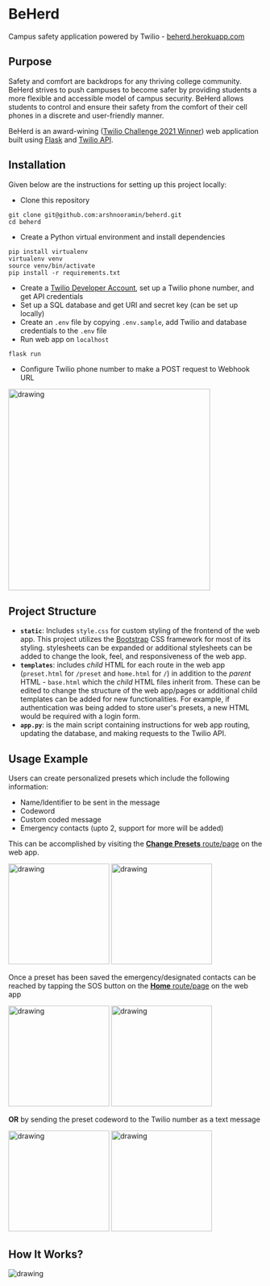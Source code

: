 # BeHerd

Campus safety application powered by Twilio - [beherd.herokuapp.com](https://beherd.herokuapp.com/)

## Purpose
Safety and comfort are backdrops for any thriving college community. BeHerd strives to push campuses to become safer by providing students a more flexible and accessible model of campus security. BeHerd allows students to control and ensure their safety from the comfort of their cell phones in a discrete and user-friendly manner.

BeHerd is an award-wining ([Twilio Challenge 2021 Winner](http://management.blogs.bucknell.edu/2021/04/19/twilio-challenge-winners/)) web application built using [Flask](https://flask.palletsprojects.com/en/2.1.x/) and [Twilio API](https://www.twilio.com/).

## Installation
Given below are the instructions for setting up this project locally:
* Clone this repository
```
git clone git@github.com:arshnooramin/beherd.git
cd beherd
```
* Create a Python virtual environment and install dependencies
```
pip install virtualenv
virtualenv venv
source venv/bin/activate
pip install -r requirements.txt
```
* Create a [Twilio Developer Account](https://www.twilio.com/try-twilio), set up a Twilio phone number, and get API credentials
* Set up a SQL database and get URI and secret key (can be set up locally)
* Create an `.env` file by copying `.env.sample`, add Twilio and database credentials to the `.env` file
* Run web app on `localhost`
```
flask run
```
* Configure Twilio phone number to make a POST request to Webhook URL
<img src="https://twilio-cms-prod.s3.amazonaws.com/images/configure-webhook_RJaWU8n.width-800.png" alt="drawing" width="400"/>

## Project Structure
* **`static`**: Includes `style.css` for custom styling of the frontend of the web app. This project utilizes the [Bootstrap](https://getbootstrap.com/) CSS framework for most of its styling. stylesheets can be expanded or additional stylesheets can be added to change the look, feel, and responsiveness of the web app.
* **`templates`**: includes *child* HTML for each route in the web app (`preset.html` for `/preset` and `home.html` for `/`) in addition to the *parent* HTML - `base.html` which the *child* HTML files inherit from. These can be edited to change the structure of the web app/pages or additional child templates can be added for new functionalities. For example, if authentication was being added to store user's presets, a new HTML would be required with a login form.
* **`app.py`**: is the main script containing instructions for web app routing, updating the database, and making requests to the Twilio API.

## Usage Example
Users can create personalized presets which include the following information:
   * Name/Identifier to be sent in the message
   * Codeword
   * Custom coded message
   * Emergency contacts (upto 2, support for more will be added)

This can be accomplished by visiting the [**Change Presets** route/page](https://beherd.herokuapp.com/preset) on the web app.

<img src="https://user-images.githubusercontent.com/38775985/165001173-9f33abd8-f67f-48be-821d-78cd7cd0d874.png" alt="drawing" width="200"/> <img src="https://user-images.githubusercontent.com/38775985/165001162-a8873e5d-9601-4065-88ba-ab9db1e768b3.png" alt="drawing" width="200"/>

Once a preset has been saved the emergency/designated contacts can be reached by tapping the SOS button on the [**Home** route/page](https://beherd.herokuapp.com/) on the web app

<img src="https://user-images.githubusercontent.com/38775985/165001178-7de208ae-5282-4181-bde1-e52db38b56d9.png" alt="drawing" width="200"/> <img src="https://user-images.githubusercontent.com/38775985/164998767-62369344-2747-4072-835d-3d5f301dc2dd.png" alt="drawing" width="200"/>

**OR** by sending the preset codeword to the Twilio number as a text message

<img src="https://user-images.githubusercontent.com/38775985/165001167-3112cf38-42e8-405a-977a-fada02ae485f.png" alt="drawing" width="200"/> <img src="https://user-images.githubusercontent.com/38775985/164998767-62369344-2747-4072-835d-3d5f301dc2dd.png" alt="drawing" width="200"/>

## How It Works?
<img src="https://user-images.githubusercontent.com/38775985/165004942-16a8733a-6239-4d81-bfaa-56e402d57e04.png" alt="drawing"/>

